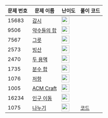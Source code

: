 | 문제 번호 | 문제 이름 | 난이도 | 풀이 코드 |
| --- | --- | --- | --- |
| 15683 | [감시](https://www.acmicpc.net/problem/15683) | <img height="25px" width="25px=" src="https://static.solved.ac/tier_small/12.svg"/> |  |
| 9506 | [약수들의 합](https://www.acmicpc.net/problem/9506) | <img height="25px" width="25px=" src="https://static.solved.ac/tier_small/5.svg"/> |  |
| 7567 | [그릇](https://www.acmicpc.net/problem/7567) | <img height="25px" width="25px=" src="https://static.solved.ac/tier_small/4.svg"/> |  |
| 2573 | [빙산](https://www.acmicpc.net/problem/2573) | <img height="25px" width="25px=" src="https://static.solved.ac/tier_small/12.svg"/> |  |
| 2470 | [두 용액](https://www.acmicpc.net/problem/2470) | <img height="25px" width="25px=" src="https://static.solved.ac/tier_small/11.svg"/> |  |
| 1735 | [분수 합](https://www.acmicpc.net/problem/1735) | <img height="25px" width="25px=" src="https://static.solved.ac/tier_small/8.svg"/> |  |
| 1076 | [저항](https://www.acmicpc.net/problem/1076) | <img height="25px" width="25px=" src="https://static.solved.ac/tier_small/4.svg"/> |  |
| 1005 | [ACM Craft](https://www.acmicpc.net/problem/1005) | <img height="25px" width="25px=" src="https://static.solved.ac/tier_small/13.svg"/> |  |
| 16234 | [인구 이동](https://www.acmicpc.net/problem/16234) | <img height="25px" width="25px=" src="https://static.solved.ac/tier_small/12.svg"/> |  |
| 1075 | [나누기](https://www.acmicpc.net/problem/1075) | <img height="25px" width="25px=" src="https://static.solved.ac/tier_small/4.svg"/> | [코드](<https://github.com/ingyu1008/Algorithm-Problem-Solving/tree/master/Baekjoon%20Online%20Judge/나누기/solution.cpp>) |
